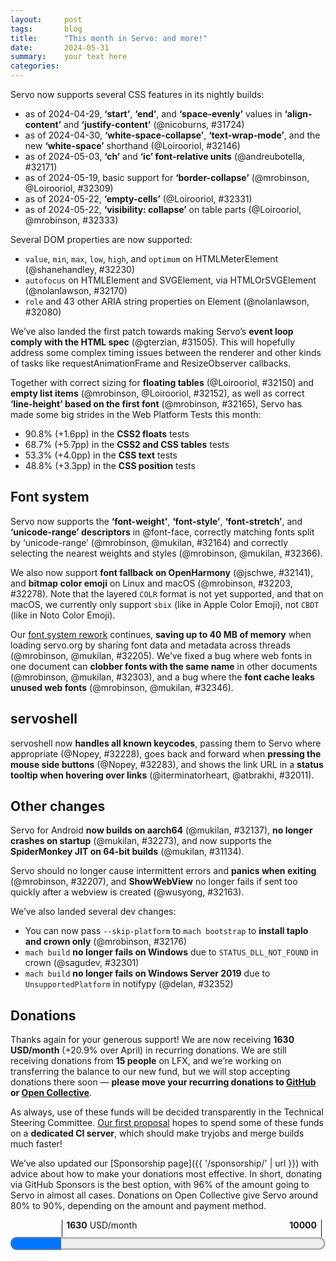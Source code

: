 ```yaml
---
layout:     post
tags:       blog
title:      "This month in Servo: and more!"
date:       2024-05-31
summary:    your text here
categories:
---
```


Servo now supports several CSS features in its nightly builds:

- as of 2024-04-29, **‘start’**, **‘end’**, and **‘space-evenly’** values in **‘align-content’** and **‘justify-content’** (@nicoburns, #31724)
- as of 2024-04-30, **‘white-space-collapse’**, **‘text-wrap-mode’**, and the new **‘white-space’** shorthand (@Loirooriol, #32146)
- as of 2024-05-03, **‘ch’** and **‘ic’ font-relative units** (@andreubotella, #32171)
- as of 2024-05-19, basic support for **‘border-collapse’** (@mrobinson, @Loirooriol, #32309)
- as of 2024-05-22, **‘empty-cells’** (@Loirooriol, #32331)
- as of 2024-05-22, **‘visibility: collapse’** on table parts (@Loirooriol, @mrobinson, #32333)

Several DOM properties are now supported:

- `value`, `min`, `max`, `low`, `high`, and `optimum` on HTMLMeterElement (@shanehandley, #32230)
- `autofocus` on HTMLElement and SVGElement, via HTMLOrSVGElement (@nolanlawson, #32170)
- `role` and 43 other ARIA string properties on Element (@nolanlawson, #32080)

We’ve also landed the first patch towards making Servo’s **event loop comply with the HTML spec** (@gterzian, #31505).
This will hopefully address some complex timing issues between the renderer and other kinds of tasks like requestAnimationFrame and ResizeObserver callbacks.

Together with correct sizing for **floating tables** (@Loirooriol, #32150) and **empty list items** (@mrobinson, @Loirooriol, #32152), as well as correct **‘line-height’ based on the first font** (@mrobinson, #32165), Servo has made some big strides in the Web Platform Tests this month:

- 90.8% (+1.6pp) in the **CSS2 floats** tests
- 68.7% (+5.7pp) in the **CSS2 and CSS tables** tests
- 53.3% (+4.0pp) in the **CSS text** tests
- 48.8% (+3.3pp) in the **CSS position** tests

## Font system

Servo now supports the **‘font-weight’**, **‘font-style’**, **‘font-stretch’**, and **‘unicode-range’ descriptors** in @font-face, correctly matching fonts split by ‘unicode-range’ (@mrobinson, @mukilan, #32164) and correctly selecting the nearest weights and styles (@mrobinson, @mukilan, #32366).

We also now support **font fallback on OpenHarmony** (@jschwe, #32141), and **bitmap color emoji** on Linux and macOS (@mrobinson, #32203, #32278).
Note that the layered `COLR` format is not yet supported, and that on macOS, we currently only support `sbix` (like in Apple Color Emoji), not `CBDT` (like in Noto Color Emoji).

Our [font system rework](https://github.com/servo/servo/issues/32033) continues, **saving up to 40 MB of memory** when loading servo.org by sharing font data and metadata across threads (@mrobinson, @mukilan, #32205).
We’ve fixed a bug where web fonts in one document can **clobber fonts with the same name** in other documents (@mrobinson, @mukilan, #32303), and a bug where the **font cache leaks unused web fonts** (@mrobinson, @mukilan, #32346).

## servoshell

servoshell now **handles all known keycodes**, passing them to Servo where appropriate (@Nopey, #32228), goes back and forward when **pressing the mouse side buttons** (@Nopey, #32283), and shows the link URL in a **status tooltip when hovering over links** (@iterminatorheart, @atbrakhi, #32011).

## Other changes

Servo for Android **now builds on aarch64** (@mukilan, #32137), **no longer crashes on startup** (@mukilan, #32273), and now supports the **SpiderMonkey JIT on 64-bit builds** (@mukilan, #31134).

Servo should no longer cause intermittent errors and **panics when exiting** (@mrobinson, #32207), and **ShowWebView** no longer fails if sent too quickly after a webview is created (@wusyong, #32163).

We’ve also landed several dev changes:

- You can now pass `--skip-platform` to `mach bootstrap` to **install taplo and crown only** (@mrobinson, #32176)
- `mach build` **no longer fails on Windows** due to `STATUS_DLL_NOT_FOUND` in crown (@sagudev, #32301)
- `mach build` **no longer fails on Windows Server 2019** due to `UnsupportedPlatform` in notifypy (@delan, #32352)

## Donations

Thanks again for your generous support!
We are now receiving **1630 USD/month** (+20.9% over April) in recurring donations.
We are still receiving donations from **15 people** on LFX, and we’re working on transferring the balance to our new fund, but we will stop accepting donations there soon — **please move your recurring donations to [GitHub](https://github.com/sponsors/servo) or [Open Collective](https://opencollective.com/servo)**.

As always, use of these funds will be decided transparently in the Technical Steering Committee.
[Our first proposal](https://github.com/servo/project/issues/88#issuecomment-2134485100) hopes to spend some of these funds on a **dedicated CI server**, which should make tryjobs and merge builds much faster!

We’ve also updated our [Sponsorship page]({{ '/sponsorship/' | url }}) with advice about how to make your donations most effective.
In short, donating via GitHub Sponsors is the best option, with 96% of the amount going to Servo in almost all cases.
Donations on Open Collective give Servo around 80% to 90%, depending on the amount and payment method.

<figure class="_fig" style="width: 100%; margin: 1em 0;"><div class="_flex" style="height: calc(1lh + 3em); flex-flow: column nowrap; text-align: left;">
    <div style="position: relative; text-align: right;">
        <div style="position: absolute; margin-left: calc(100% * 1630 / 10000); padding-left: 0.5em;"><strong>1630</strong> USD/month</div>
        <div style="position: absolute; margin-left: calc(100% * 1630 / 10000); height: calc(1lh + 1.5em); border-left: 1px solid;"></div>
        <div style="position: absolute; margin-left: calc(100% - 0.5em); height: calc(1lh + 1.5em); border-left: 1px solid;"></div>
        <div style="padding-right: 1em;"><strong>10000</strong><!-- USD/month --></div>
    </div>
    <progress value="1630" max="10000" style="transform: scale(3); transform-origin: top left; width: calc(100% / 3);"></progress>
</div></figure>

<!--
- donations 1630/month
  - open collective 10+5+10+5+5+5+1000+5+5+10+5+5+3+5+5+25+1+20+5+5+10+5+10+25+5+5 = 1199/month
  - github page 3 5+5+5+50+100+5+1+15+1+5+5+5+5+1+5+5+1+1+5+5+5+5+1+5+5+5+5+5+5+10+3 = 284/month
  - lfx (15) 10+5+10+10+5+10+10+10+25+5+12+5+10+10+10 = 147/month

fromDate = "2024-04-23";
toDate = "2024-05-26";
>>> top deltas (servo, pp):
csstable (5.7pp to 68.7%)
csstext (4.0pp to 53.3%)
csspos (3.3pp to 48.8%)
floats (1.6pp to 90.8%)
css (1.0pp to 65.7%)
cssflex (0.8pp to 54.6%)
all (0.6pp to 57.3%)
css2 (0.4pp to 79.0%)
linebox (0.2pp to 93.8%)
margin-padding-clear (0.1pp to 96.7%)
abspos (0.0pp to 91.0%)
box-display (0.0pp to 84.4%)
floats-clear (0.0pp to 91.4%)
normal-flow (0.0pp to 94.0%)
positioning (0.0pp to 90.1%)
cssom (0.0pp to 65.4%)

- ai policy
- DONE donations
  - DONE lfx
  - DONE runners proposal?
- DONE wpt
- api support
  - SKIP (legacy only) CSSOM shorthands 32149
  - DONE aria string reflection on element 32080
  - DONE idl reflection for autofocus 32170
  - DONE ‘ch’ and ‘ic’ units 32171
  - DONE AbortController/AbortSignal 31361
- dom
  - DONE the start of a large effort to bring Servo's event loop closer to the HTML event loop specification 31505
  - improve parsing of floating point numbers in some DOM APIs 32272
  - DONE `<meter>` elements now support more DOM APIs 32230
- DONE layout
  - DONE correct sizing for floating tables 32150
  - DONE ‘start’, ‘end’, ‘space-evenly’ 31724
  - DONE correct sizing for empty list items 32152
  - DONE ‘white-space’ shorthand 32146
  - DONE naive border collapse implementation for tables 32309
  - DONE implement `visibility: collapse` on table parts 32333
  - DONE implement `empty-cells` for tables parts 32331
- webgpu
  - a thread is now used to poll devices 32266
  - webgpu: Use safe callbacks & try_recv_timeout 32008
  - webgpu: Move errorscopes to WGPU thread 32304
- upgrades
  - SKIP (already in last month’s update) stylo 32128
  - SKIP (not really a stylo upgrade) stylo html5ever xml5ever 32145
  - wgpu 31995, wgpu 0.20 32173
  - servoshell - egui, etc 31278
- DONE fonts
  - DONE ‘weight’, ‘style’, ‘stretch’, ‘unicode-range’, plus composite fonts 32164
  - DONE sbix color emoji (apple bitmap) 32203
  - DONE Support bitmap fonts support (color emojis) for FreeType platforms 32278
  - DONE add support for the full CSS font matching algorithm 32366
  - DONE font fallback on openharmony 32141
  - DONE improve line-height correctness when font fallback happens 32165
  - DONE font data
    - DONE fonts are no longer duplicated per layout thread (cross-thread FontContext) 32303
    - DONE removing stylesheets now deactivates the web fonts they included 32346
    - DONE shared fontcontext saving 40 megs of memory 32205
  - SKIP windows font loading 32115
- DONE embedding
  - DONE sync constellation and compositor 32163
- DONE reliability
  - DONE compositor shutdown 32207
- SKIP au
  - SKIP Au is used in HoistedSharedFragment 32288
- DONE dev changes
  - DONE android aarch64 32137
  - DONE android uses jemalloc again 32273
  - DONE android aarch64 JIT reenabled 32284
  - DONE mach bootstrap --skip-platform 32176
  - DONE windows build issue 32301
  - SKIP sccache re-enabled for CI builds 32330
  - SKIP fixed a bug in `./mach bootstrap --skip-platform` 32341
  - DONE fixed an issue that made the Servo build crash on Windows Server 2019 32352
- DONE servoshell
  - DONE cursor: None is now supported and winit key support expanded in servoshell 32228
  - DONE The back and forward mouse buttons now work properly 32283
  - DONE status tooltips added 32011
- conferences
  - rakhi talk (x2?)
    - RustNL 7-9 may
  - gregory gosim https://www.youtube.com/watch?v=EA_1jxzR85M

>>> 2024-04-24T06:11:08Z
    22729446270c4a748f3020ccf09570a1412e2df9	https://github.com/servo/servo/pull/32139	build(deps): bump freetype from 0.7.1 to 0.7.2 (#32139)
    2781728e90ef6301974874b49ba066ca97c05fec	https://github.com/servo/servo/pull/32140	build(deps): bump rustix from 0.38.33 to 0.38.34 (#32140)
    925d9420364c62c5781dd77bef35546bba536abe	https://github.com/servo/servo/pull/32138	build(deps): bump winapi-util from 0.1.6 to 0.1.7 (#32138)
+   3b1bbc1aaf194c6344de24949bf09108de997e06	https://github.com/servo/servo/pull/32137	android: add CI build for aarch64 (#32137)
+   de47dfe5c106984efb996fe0989d59180187624f	https://github.com/servo/servo/pull/32115	fonts: Merge multiple methods into `PlatformFont::descriptor()` (#32115)
>>> 2024-04-25T06:11:34Z
    1440406e91684771bb810ead6ac5ae710f55f3ea	https://github.com/servo/servo/pull/32129	script: Prevent "scroll to fragment" from scrolling offscreen (#32129)
    bef6c295aadc7e9ea80ad9268642686fb37c26ee	https://github.com/servo/servo/pull/32142	Stop publishing the Rust book in mach doc and doc.servo.org (#32142)
>>> 2024-04-26T06:09:50Z
    81c4f2ae7a0b605befae652c0feeea03caba6292	https://github.com/servo/servo/pull/32144	build(deps): bump winapi-util from 0.1.7 to 0.1.8 (#32144)
+   401e49010f4851e5a8b14a72741b287945824e3e	https://github.com/servo/servo/pull/32128	Upgrade Stylo to 2024-04-16 (#32128)
>>> 2024-04-27T06:09:56Z
    66563ed0273c05ab9d687c883649521d14d610e8	https://github.com/servo/servo/pull/32159	build(deps): bump parking_lot from 0.12.1 to 0.12.2 (#32159)
    f8ffa2e8d1cc1149726d90a264334f0992fb6f78	https://github.com/servo/servo/pull/32158	build(deps): bump flate2 from 1.0.28 to 1.0.29 (#32158)
    a8d0bdb3231178f844f713b03d25cf1b91426478	https://github.com/servo/servo/pull/32157	build(deps): bump parking_lot_core from 0.9.9 to 0.9.10 (#32157)
    e6cb2242b666237b2fe6ae1749eca63c8b701ac2	https://github.com/servo/servo/pull/32155	build(deps): bump rustls from 0.21.11 to 0.21.12 (#32155)
    8647b9fb0b85f7b8f86507c74d3af0254b999025	https://github.com/servo/servo/pull/32156	build(deps): bump lock_api from 0.4.11 to 0.4.12 (#32156)
+  fdb6fb7920f6122a0830f248ba46baf7fccaac4e	https://github.com/servo/servo/pull/32149	Let legacy layout serialize shorthands in getComputedStyle (#32149)
  1a0565bbecd956456380b738965c20eb34677697	https://github.com/servo/servo/pull/32151	Cleanup obsolete expectations for /css/css-values/round-function.html (#32151)
+ a14ee03de39ecd963ec88d81b0cba99d72eabff1	https://github.com/servo/servo/pull/32150	Implement special table sizing for floats (#32150)
+  18a4c7503a388519e7f9bc229337f433ff6b7a53	https://github.com/servo/servo/pull/32145	Bump Stylo to servo/stylo#34 and upgrade html5ever and xml5ever (#32145)
+  4af413cd04a962eb46e60005a1958622629e4a4f	https://github.com/servo/servo/pull/31995	webgpu: Update wgpu to 0.19 (#31995)
>>> 2024-04-28T06:05:40Z
+  02b3dd0b6127e213dbbc866c97336e23f4c999c5	https://github.com/servo/servo/pull/32080	feat: implement ARIA string reflection on Element (#32080)
>>> 2024-04-29T06:09:38Z
+  1d6be62454cee22e40516c040663246bbf39d063	https://github.com/servo/servo/pull/31724	layout2020 (flexbox): Implement `start`, `end`, and `space-evenly` content alignment (#31724)
>>> 2024-04-30T06:11:45Z
    4715f64f6bc764e912c092f6b5a0c4a040239742	https://github.com/servo/servo/pull/32182	build(deps): bump glib from 0.19.4 to 0.19.5 (#32182)
+  4732da347795c7a9e009a5125c20c1f5c3215209	https://github.com/servo/servo/pull/32164	fonts: Add support for more @font-face features (#32164)
    628e33bfa95b286e1b8b974e426ffdad7850097e	https://github.com/servo/servo/pull/32183	build(deps): bump gobject-sys from 0.19.0 to 0.19.5 (#32183)
    047609fcae5fdac44d9a9d6fc1308452a2ac4d7e	https://github.com/servo/servo/pull/32180	build(deps): bump gilrs from 0.10.6 to 0.10.7 (#32180)
    039c4b8c5c7143286e8a7124e9b4a1cc91e1e641	https://github.com/servo/servo/pull/32181	build(deps): bump unicode-width from 0.1.11 to 0.1.12 (#32181)
    8a321c7f36e8666d1059dd52d020984d04ae8073	https://github.com/servo/servo/pull/32179	build(deps): bump flate2 from 1.0.29 to 1.0.30 (#32179)
+  f68a2e7743bffef524f1fb6cade9a43f25fc7789	https://github.com/servo/servo/pull/32152	layout: Ensure empty list items are at least as tall as outside markers (#32152)
  adcaf2e881fc22bde15bbf37fd970ad1ab57c28c	https://github.com/servo/servo/pull/32177	url: Only truncate data URLs for `Debug` (#32177)
+  4a12c0630927be1ffdedd8f1329081a09337aa1e	https://github.com/servo/servo/pull/32176	bootstrap: Add a `--skip-platform` option (#32176)
+  3014e201ab9d7f189a496a4c3c97467e85779f83	https://github.com/servo/servo/pull/32170	script: implement autofocus IDL reflection (#32170)
+  6ca3bb440ea23480a3825cefa7a85a429d793a94	https://github.com/servo/servo/pull/31840	Run platform_bootstrap first (#31840)
  fe6e1cfb296ac4d850163ee1f68a5c600eb0b6ab	https://github.com/servo/servo/pull/32160	Android: load url from Intent, plus fixed some warnings (#32160)
  5a4c81f841136ecb74d521c14925ee0354f10543	https://github.com/servo/servo/pull/32131	Fixe some clippy warnings (#32131)
+  d490fdf83c84871ecf92f6ba9ca4216e41e0a977	https://github.com/servo/servo/pull/32146	Turn white-space into a shorthand (#32146)
  a1f8c19355f7e0e673511c24feeae60d47f19c1c	https://github.com/servo/servo/pull/32174	Fix flip_rect calculation (#32174)
+  74897c38512793455f4c1622e2b454b274aa8cec	https://github.com/servo/servo/pull/32163	Update WebView variants of ConstellationMsg  (#32163)
>>> 2024-05-01T06:06:46Z
  bccbc87db7b986cae31c8f14f0a130336f8417b2	https://github.com/servo/servo/pull/32192	Remove unused import (#32192)
    b30fb90b8e4d9e424452a1d9980288a675bd0ff9	https://github.com/servo/servo/pull/32198	build(deps): bump cc from 1.0.95 to 1.0.96 (#32198)
    f6b1182f882efc4d9c875bdeefde9a948907134e	https://github.com/servo/servo/pull/32197	build(deps): bump glib-sys from 0.19.0 to 0.19.5 (#32197)
    8a8926225adb958be329e8c48f115e7abffb07d8	https://github.com/servo/servo/pull/32196	build(deps): bump libc from 0.2.153 to 0.2.154 (#32196)
    52d46431fc779da18b5d04a6c28b57aabc7bfaad	https://github.com/servo/servo/pull/32195	build(deps): bump serde from 1.0.198 to 1.0.199 (#32195)
    9d4a173b66e56d013786531d6b2bd85b4f55b9be	https://github.com/servo/servo/pull/32194	build(deps): bump glib-macros from 0.19.4 to 0.19.5 (#32194)
  f6dc09c1c680632907465c671916674d1d4a6844	https://github.com/servo/servo/pull/32188	Disable `/fetch/api/crashtests/huge-fetch.any.js` (#32188)
+  b6748db69d1eb94cf36d5eaa7271a6291a11f1c1	https://github.com/servo/servo/pull/32008	webgpu: Use safe callbacks & try_recv_timeout (#32008)
    1e186e92515afa694996f53d19f5a614642d2cec	https://github.com/servo/servo/pull/32187	build(deps): bump gio-sys from 0.19.0 to 0.19.5 (#32187)
    35a8e793f3f19b047ce8f904cdba6974b263c304	https://github.com/servo/servo/pull/32186	build(deps): bump socket2 from 0.5.6 to 0.5.7 (#32186)
    14221ed82298a99924685a57bd96cb5eb0920060	https://github.com/servo/servo/pull/32178	build(deps): bump data-encoding from 2.5.0 to 2.6.0 (#32178)
    7d39b9d933741f1db0b3e9acace8d0c299a9c314	https://github.com/servo/servo/pull/32185	build(deps): bump fastrand from 2.0.2 to 2.1.0 (#32185)
>>> 2024-05-02T06:09:16Z
+  0df79b939a642027325c2e050f07eefcf569d87d	https://github.com/servo/servo/pull/32207	compositor: Do not handle embedder events during or after shutdown (#32207)
    50c2e1834717a264a860dd870d0aeb5dedde5ff4	https://github.com/servo/servo/pull/32211	build(deps): bump x11rb from 0.13.0 to 0.13.1 (#32211)
    4cfbc515c70d8af3248310965978eb38f9b89f22	https://github.com/servo/servo/pull/32210	build(deps): bump serde from 1.0.199 to 1.0.200 (#32210)
    32c9f443774d39b528e1bb9e114439bc167c03ea	https://github.com/servo/servo/pull/32209	build(deps): bump x11rb-protocol from 0.13.0 to 0.13.1 (#32209)
  814bf5b6e8cd4600ce4bf8e9ee726da9aa89372e	https://github.com/servo/servo/pull/32208	mach: Upgrade boto3 and remove Python < 3.10 dependencies (#32208)
	eb7484de5ea71be0d9c24eeddad82f5744d7ce25	https://github.com/servo/servo/pull/32200	Update web-platform-tests to revision b'86de4ffa4e439098e05f05de7d8cae1c24ff84fb' (#32200)
  6065abcb6bfcc28ad1995349b6f16f6752d0f051	https://github.com/servo/servo/pull/32204	script: Include layout when collecting memory reports (#32204)
>>> 2024-05-03T06:07:21Z
	160c7c0b0f061afa1277fa56cdd1d898379a8223	https://github.com/servo/servo/pull/32215	Fix some clippy warnings in `components/gfx` and `components/script` (#32215)
+  ca064eaa518f407988751ce51834eff3d65b681c	https://github.com/servo/servo/pull/32141	Add font-fallback on OpenHarmony and fix several compilation issues (#32141)
+  9acf2182cd440d4080bb0eb2a2fbc7238d71e953	https://github.com/servo/servo/pull/31278	servoshell: Upgrade `egui` and many other dependencies (#31278)
+  556bfb7dff48f64e9e02872dba29fbdabc8c6ad0	https://github.com/servo/servo/pull/32205	fonts: Make `FontContext` thread-safe and share it per-Layout (#32205)
+  8ec5344f70dd1d556cacd72d778924048b0b1154	https://github.com/servo/servo/pull/32171	feat: Support font-relative `ch` and `ic` units (#32171)
+  928214518cc2ed44112295c7aae675fc29f5a50b	https://github.com/servo/servo/pull/32203	fonts: Use `FontInstanceFlags::EMBEDDED_BITMAPS` for color fonts on MacOS (#32203)
	60613e77c589d736e6ccabc425eab332c44410fb	https://github.com/servo/servo/pull/32214	Update web-platform-tests to revision b'9b5719f9756aba6e4aa3c855db9cc54648df815f' (#32214)
>>> 2024-05-04T06:05:36Z
  d297eb1f067b02d15479928b2f786663bc5b9ca6	https://github.com/servo/servo/pull/32224	Cargo.toml cleanup (#32224)
  1c9120c293cc16c11637feb6003117d4093642b5	https://github.com/servo/servo/pull/32206	fonts: Add `MallocSizeOf` implementation for `FontContext` (#32206)
>>> 2024-05-05T06:07:41Z
  ff3cd1494ea5c333d8f53450ccd50fe3a287e2a1	https://github.com/servo/servo/pull/32225	android: Remove outdated `#[allow(bare_trait_objects)]` (#32225)
+  7fce850cffb72a6fbcf763a40164a9b35b7fa833	https://github.com/servo/servo/pull/31361	script: implement AbortController (#31361)
383607d01e97076283752c880ca6ac7cc6dfa2db	https://github.com/servo/servo/pull/32220	Do not use crown when building docs (#32220)
>>> 2024-05-06T06:07:37Z
>>> 2024-05-07T06:09:38Z
	45f2433d7695231d509fc2b316c390d6d7e0e6f7	https://github.com/servo/servo/pull/32232	Update web-platform-tests to revision b'536297144c737f84096d1f448e790de0fb654956' (#32232)
>>> 2024-05-08T06:04:57Z
6a2e4a61f7272b02bcc93b05521e50b359357892	https://github.com/servo/servo/pull/32227	Devtools device description: improve how Servo is advertised in Firefox's about:debugging (fixes #27528) (#32227)
    ec3b3c006c6dbd870edfaa2ed48c393fecabfc3f	https://github.com/servo/servo/pull/32253	build(deps): bump anyhow from 1.0.82 to 1.0.83 (#32253)
    66dc62a08d1e196036fd3a3020230a590f6254a6	https://github.com/servo/servo/pull/32252	build(deps): bump thiserror from 1.0.59 to 1.0.60 (#32252)
    db82efa6201be2289bbdf3cd42b3c02bce1e9076	https://github.com/servo/servo/pull/32251	build(deps): bump syn from 2.0.60 to 2.0.61 (#32251)
    162f142fadf2363eaf705d7b8c28bae0d56089e8	https://github.com/servo/servo/pull/32250	build(deps): bump zerocopy from 0.7.33 to 0.7.34 (#32250)
    d2153f46d76d08ee59efb54dd89d9990e955845d	https://github.com/servo/servo/pull/32245	build(deps): bump rustversion from 1.0.15 to 1.0.16 (#32245)
    832d024a9400f4dfa7bdea50a26e454102e1751a	https://github.com/servo/servo/pull/32249	build(deps): bump ryu from 1.0.17 to 1.0.18 (#32249)
    c6597977ffa1520859fe5b8b9573e6908e8c0d5d	https://github.com/servo/servo/pull/32248	build(deps): bump proc-macro2 from 1.0.81 to 1.0.82 (#32248)
    0266094bf951e7dd3fbdb22652a7d16d3318d2ba	https://github.com/servo/servo/pull/32247	build(deps): bump semver from 1.0.22 to 1.0.23 (#32247)
    79b7f53340bb631f8b5c420a11fa18c6c23a2176	https://github.com/servo/servo/pull/32246	build(deps): bump paste from 1.0.14 to 1.0.15 (#32246)
    d5fb4dd0ce93ca04d0804012fcfe1b0b147e5b26	https://github.com/servo/servo/pull/32244	build(deps): bump rustc-demangle from 0.1.23 to 0.1.24 (#32244)
    b7b7799a90623d0bbd766e4d997dcbd5fc901161	https://github.com/servo/servo/pull/32237	build(deps): bump autocfg from 1.2.0 to 1.3.0 (#32237)
    8f30af4221e9bc02f054781023b07f4cc1cee2b8	https://github.com/servo/servo/pull/32234	build(deps): bump zerocopy from 0.7.32 to 0.7.33 (#32234)
    74b15bda84928808762af5519d0b60dc08883343	https://github.com/servo/servo/pull/32235	build(deps): bump getrandom from 0.2.14 to 0.2.15 (#32235)
    1324951e1e9d124d6c3ee6f837f024ccf15ba5db	https://github.com/servo/servo/pull/32236	build(deps): bump num-traits from 0.2.18 to 0.2.19 (#32236)
    46152401aacae6e231d1b4cbe220de4ce261891a	https://github.com/servo/servo/pull/32238	build(deps): bump cc from 1.0.96 to 1.0.97 (#32238)
    3921f32db8dab8bfcddcfcdaba8344443ec6678a	https://github.com/servo/servo/pull/32239	build(deps): bump tokio-util from 0.7.10 to 0.7.11 (#32239)
+   8bc49299c89b15b065d1aa7df00416e8e56b2c49	https://github.com/servo/servo/pull/32243	Revert "script: implement AbortController (#31361)" (#32243)
>>> 2024-05-09T06:08:11Z
    16803bc0f8c0566287f2810e016f337b23df4529	https://github.com/servo/servo/pull/32261	build(deps): bump serde from 1.0.200 to 1.0.201 (#32261)
    eec9c4af10dc3fa598fbb7904f3bc7dee63fef65	https://github.com/servo/servo/pull/32259	build(deps): bump prettyplease from 0.2.19 to 0.2.20 (#32259)
    6aaabe4143adf433f6c3dbdb4e3fcfdf561e4ce0	https://github.com/servo/servo/pull/32260	build(deps): bump num-rational from 0.4.1 to 0.4.2 (#32260)
    06f22fdd987aa261a6971ebe0f955d9b37f9dc56	https://github.com/servo/servo/pull/32258	build(deps): bump errno from 0.3.8 to 0.3.9 (#32258)
    8db471b9d7e84e9e03820977693065d7d7b57fad	https://github.com/servo/servo/pull/32257	build(deps): bump serde_json from 1.0.116 to 1.0.117 (#32257)
    168d43f24a18184afadc6aa8646537289c85860a	https://github.com/servo/servo/pull/32255	webgpu: Refactor webgpu crate (#32255)
+    c4f8599404e52da58e9e4e8f8aef3e7efa4996c9	https://github.com/servo/servo/pull/32173	webgpu: Update to wgpu 0.20 (#32173)
    5298ccb0eb9e05bc9d0ec71b7c1d5610b5164aca	https://github.com/servo/servo/pull/32242	Skip installing 'clang' if 'clang' binary already exists (#32242)
>>> 2024-05-10T06:09:54Z
    b5be89aebc636bfa4e670e3d6e78bc603f23ba8e	https://github.com/servo/servo/pull/32264	Update flake8 to work on python3.12 (#32264)
	aaf3d1bfd92970c33701d7200251a37074dcaed5	https://github.com/servo/servo/pull/32262	clippy: Fix vtable_address_comparisons error (#32262)
>>> 2024-05-11T06:05:05Z
    c2325cd7388a158543932451845b4e920dbc32ce	https://github.com/servo/servo/pull/32268	build(deps): bump ab_glyph from 0.2.25 to 0.2.26 (#32268)
    985aded8571abc282f688181f3d4fe34271bde9e	https://github.com/servo/servo/pull/32267	build(deps): bump glib from 0.19.5 to 0.19.6 (#32267)
>>> 2024-05-12T06:05:00Z
+   2904c32e05f90ee826968d04cfd837f614cd2541	https://github.com/servo/servo/pull/32230	Implement attributes for the `<meter>` element (#32230)
-------
>>> 2024-05-13T06:07:27Z
    3d4fd0e5507fc3b7b776fe4ad08d50335669b787	https://github.com/servo/servo/pull/32270	clippy: Fix last few warnings (#32270)
1f6d358cf9663b1254524d4cc929f0a778e8976c	https://github.com/servo/servo/pull/32271	Update web-platform-tests to revision b'8f48f40aab7f7f8a8118dc1a46972d070622be52' (#32271)
>>> 2024-05-14T06:10:16Z
    1cd30c4c7aceb2d39a140e5dadcb68593059ae97	https://github.com/servo/servo/pull/32281	build(deps): bump bytemuck from 1.15.0 to 1.16.0 (#32281)
    f2c9833244b5312204de9ec6b1ae65fc1dcc6f35	https://github.com/servo/servo/pull/32282	build(deps): bump ttf-parser from 0.21.0 to 0.21.1 (#32282)
    14be8b8534213821070e9acb90af61f7931eee02	https://github.com/servo/servo/pull/32279	build(deps): bump syn from 2.0.61 to 2.0.63 (#32279)
    f039226154f4a7416e2577b35e7516453e95a8af	https://github.com/servo/servo/pull/32280	build(deps): bump font-kit from 0.13.0 to 0.13.1 (#32280)
a483cb5144024cadda593bebcddad293dc927d97	https://github.com/servo/servo/pull/32276	Fix RefCell borrows (#32276)
+   c0494e2e832fed4aef447bb67403d37c3de6d003	https://github.com/servo/servo/pull/32228	servoshell: Support Cursor::None and all winit keys (#32228)
+   385f6f93bf3ff62af3a872aac2ab2fb43893975d	https://github.com/servo/servo/pull/32273	android: use `jemalloc` on Android (#32273)
+   1d66ea2b2795cb7afcac787be1014f28dc7ad029	https://github.com/servo/servo/pull/31505	script: Start rework to better match the specification HTML event loop (#31505)
+   77c50ad3565966861de35cb501100a1c25c505a4	https://github.com/servo/servo/pull/32165	layout: When line-height is not `Normal` use metrics of first font not fallback (#32165)
+   8eeb888010eadfe3def85b9e1006e88a7699deb9	https://github.com/servo/servo/pull/32272	fix: Implement additional logic in DOMString::set_best_representation_of_the_floating_point_number in order to correct some failing tests related to -0 values. (#32272)
>>> 2024-05-15T06:06:28Z
+   00f267e2893a6dbca2c54f9669e2c431b59ecd19	https://github.com/servo/servo/pull/32266	webgpu: Use WGPU poller thread for poll_all_devices (#32266)
+   bb5906eeec24ca5433bc45defbb80ac736225b1f	https://github.com/servo/servo/pull/32284	android: Enable JIT compilation on 64-bit Android. (#32284)
+   6c3cf812307e44c7b239f4d6530f8ec95f59b367	https://github.com/servo/servo/pull/32283	Make MouseButtons Forward & Back navigate (#32283)
>>> 2024-05-17T06:11:53Z
+   903c516fb5c5f32a23ad1839de0e310efe59de47	https://github.com/servo/servo/pull/32288	use au in HoistedSharedFragment (#32288)
    c89fb1f381635ab985101b49270544e3856fa7bb	https://github.com/servo/servo/pull/32294	build(deps): bump toml_datetime from 0.6.5 to 0.6.6 (#32294)
    735064a307767ab6ddbf700668990be9089b51ea	https://github.com/servo/servo/pull/32295	build(deps): bump smol_str from 0.2.1 to 0.2.2 (#32295)
    96d1894574b462848d4f6522b44b9d089b9aacee	https://github.com/servo/servo/pull/32299	Rename NavigationType to NavigationTimingType (#32299)
    7039cccbd960eb586696d2c877343661c7b98284	https://github.com/servo/servo/pull/32301	Set RUSTUP_WINDOWS_PATH_ADD_BIN in CI (#32301)
    575aa37ff33a9c39aa325f46d0dc69c46d5351fa	https://github.com/servo/servo/pull/32292	build(deps): bump svg_fmt from 0.4.2 to 0.4.3 (#32292)
    bcdce3aaacfdfca4475b1d7ab4f9d08b5e9f8a81	https://github.com/servo/servo/pull/32293	build(deps): bump serde_spanned from 0.6.5 to 0.6.6 (#32293)
    03360b86b70dd48d665d2d2702b0bf99c5cc3eab	https://github.com/servo/servo/pull/32291	build(deps): bump serde from 1.0.201 to 1.0.202 (#32291)
    724eef3d396abf2bd23b088fbbba5af3d3ba00a2	https://github.com/servo/servo/pull/32290	build(deps): bump darling from 0.20.8 to 0.20.9 (#32290)
    64cad45813062e1768f7d20575547d392b792161	https://github.com/servo/servo/pull/32289	build(deps): bump rustversion from 1.0.16 to 1.0.17 (#32289)
>>> 2024-05-18T06:06:00Z
    5cac27699748b680e9720b2d5097a60d25b886c9	https://github.com/servo/servo/pull/32305	build(deps): bump either from 1.11.0 to 1.12.0 (#32305)
    eade8f556629c2631071fd685cd3af637efa763e	https://github.com/servo/servo/pull/32307	build(deps): bump linux-raw-sys from 0.4.13 to 0.4.14 (#32307)
    a5409ad72f897f03b4b91863b153b1062f968f76	https://github.com/servo/servo/pull/32306	build(deps): bump syn from 2.0.63 to 2.0.64 (#32306)
    3398fc017b994fff113342baab47718a44a37752	https://github.com/servo/servo/pull/32296	Move non-gfx things out of `gfx_traits` and create a `base` crate (#32296)
+   1017533297889beca40be5f121629347963fbf27	https://github.com/servo/servo/pull/32278	fonts: Add color emoji support for FreeType (#32278)
    c9ab743c85b2f8ba079b129ee4e2204ae5fe82db	https://github.com/servo/servo/pull/32298	android: Trim whitespace around font filenames. (#32298)
>>> 2024-05-19T06:08:03Z
    8868c1372ba615bd5e74c3881d8a60f2f90062b1	https://github.com/servo/servo/pull/32311	clippy: Fix warnings in `components/gfx` (#32311)
+   0cd9c3f2c4433799189f9f283624343c1c24e900	https://github.com/servo/servo/pull/32309	tables: Add a naive implementation of `border-collapse` (#32309)
>>> 2024-05-20T06:09:53Z
    b44d064fae0d96b7564912a10187768f3f4203c4	https://github.com/servo/servo/pull/32313	Update web-platform-tests to revision b'cb53e377321267af4f5a1f05b3b851aab6fa8ede' (#32313)
>>> 2024-05-21T06:08:10Z
    f7affae95e2ff13589ac71aa543365ac8447ca61	https://github.com/servo/servo/pull/32323	build(deps): bump raw-window-handle from 0.6.0 to 0.6.2 (#32323)
    98e3ae52f4849df9be2a7fdc5deb6bb7b03ce4d7	https://github.com/servo/servo/pull/32328	build(deps): bump crc32fast from 1.4.0 to 1.4.2 (#32328)
    a913d6d046d9aa628d80674faecdbe4c8685d1c2	https://github.com/servo/servo/pull/32327	build(deps): bump miniz_oxide from 0.7.2 to 0.7.3 (#32327)
    8e914d6f38428b151f8234d545b0c2b467294e1a	https://github.com/servo/servo/pull/32321	build(deps): bump syn from 2.0.64 to 2.0.65 (#32321)
    2b61a35381d07c859c01cd46cceea7c4109deff7	https://github.com/servo/servo/pull/32326	build(deps): bump cc from 1.0.97 to 1.0.98 (#32326)
    e43d9f477a71381d6a215604564c7bfdb87b5ded	https://github.com/servo/servo/pull/32325	build(deps): bump proc-macro2 from 1.0.82 to 1.0.83 (#32325)
    c768c047d0b334cab37fc6880c867a5dcbf885fc	https://github.com/servo/servo/pull/32324	build(deps): bump anyhow from 1.0.83 to 1.0.86 (#32324)
    14f4a9cc55a35ca52d964f7eb6877daf84047715	https://github.com/servo/servo/pull/32322	build(deps): bump thiserror from 1.0.60 to 1.0.61 (#32322)
    ca331a35dfd2ca431ede339fc6d85b66bdeb3af7	https://github.com/servo/servo/pull/32320	build(deps): bump crossbeam-channel from 0.5.12 to 0.5.13 (#32320)
    7548a80ac790c5dc95a7848d1549f1b6a2f46e03	https://github.com/servo/servo/pull/32319	build(deps): bump libc from 0.2.154 to 0.2.155 (#32319)
+   be5b527ea34c8be1bfa53d4a4eaf2729e100db28	https://github.com/servo/servo/pull/32303	fonts: Store web fonts in the per-Layout `FontContext` (#32303)
    8d2d955bbb23826b75faf866e4dcccabb8d7f4e8	https://github.com/servo/servo/pull/32216	Upgrade jni to 0.21.1 (#32216)
    53c0726ef431d32c6f71a1a1eee23019782bd68b	https://github.com/servo/servo/pull/32316	script: Have `Document` own `Layout` (#32316)
    2af6fe0b30a275e5fd8a43eca4126d82639fbaa9	https://github.com/servo/servo/pull/32315	compositor: Move WebRender-ish messages and types to `webrender_traits` (#32315)
    c2076580f352f3c61f90969e03d78ada609935eb	https://github.com/servo/servo/pull/32314	Add unit test to EmbedderCoordinates (#32314)
>>> 2024-05-22T06:10:20Z
+   5d5ac4ec646d702efa4a0ae3e29a192512756cc9	https://github.com/servo/servo/pull/32333	Implement 'visibility: collapse' on table parts (#32333)
    add18db67ed7cf48433d13d8fa1f0b1d85c2c8a8	https://github.com/servo/servo/pull/32337	--- (#32337)
    9f245d3a238a8c79cfad492f101a5e675cd959e6	https://github.com/servo/servo/pull/32336	--- (#32336)
    c51c1f91cb7648179abf37de9d02ab9a3f2e1cbf	https://github.com/servo/servo/pull/32335	--- (#32335)
+   5b13604bd8dbbd26275243d2882761b158291647	https://github.com/servo/servo/pull/32331	Implement 'empty-cells' for layout 2020 (#32331)
+   9d57c0de7758eb609306b8f11d93cead6c148786	https://github.com/servo/servo/pull/32011	feat: add status tooltips (#32011)
    67e556e3becd73a547e09c1c1de8f4b3873d3648	https://github.com/servo/servo/pull/32318	fonts: Depend directly on `freetype-sys` (#32318)
+   1bcb4787d264f3d45b0fe9a3419dda999c32a2ae	https://github.com/servo/servo/pull/32330	ci: enable sccache for Rust compilation. (#32330)
>>> 2024-05-23T06:12:26Z
    6451b1a21b67a368bc2856cebfeafbc0295caf7d	https://github.com/servo/servo/pull/32348	--- (#32348)
+   794110ebe58ad72d809291e9feb3f2cc92819941	https://github.com/servo/servo/pull/32304	webgpu: Move errorscopes to WGPU thread (#32304)
    9f32809671c8c8e79d59c95194dcc466452299fc	https://github.com/servo/servo/pull/32332	fonts: Clean up messaging during web fonts loads (#32332)
+   d47c8ff2aeebe5854a7c8484a33d285268347fee	https://github.com/servo/servo/pull/32341	Fix mach bootstrap --skip-platform (#32341)
>>> 2024-05-24T06:10:57Z
    fc08bd1aa79e1211323d91681308456778d3abc9	https://github.com/servo/servo/pull/32363	build(deps): bump gstreamer-app-sys from 0.22.0 to 0.22.5 (#32363)
    61a616e98e86c34e897b864769914d584fb628e5	https://github.com/servo/servo/pull/32364	build(deps): bump gstreamer from 0.22.4 to 0.22.5 (#32364)
    400498bab97f29a112c77614dd5f6d46ce6ddf8a	https://github.com/servo/servo/pull/32361	build(deps): bump gstreamer-webrtc-sys from 0.22.0 to 0.22.5 (#32361)
    f4488f2a86fb929071228d6959bd62252fc70962	https://github.com/servo/servo/pull/32360	build(deps): bump glib-macros from 0.19.5 to 0.19.7 (#32360)
    c259389a16e8f3147b1e815fadaf0c5b9c8cc5fe	https://github.com/servo/servo/pull/32359	build(deps): bump gstreamer-sys from 0.22.2 to 0.22.5 (#32359)
    57e7816560e8966640e3e8825f32432b76c3182b	https://github.com/servo/servo/pull/32358	build(deps): bump gstreamer-audio-sys from 0.22.0 to 0.22.5 (#32358)
    6ea2beceabe143d2cbeba8b6f45c76d57a401884	https://github.com/servo/servo/pull/32357	build(deps): bump gstreamer-audio from 0.22.4 to 0.22.5 (#32357)
    8d178844e0edf2776e036570f1a6863229437c6b	https://github.com/servo/servo/pull/32356	build(deps): bump glib from 0.19.6 to 0.19.7 (#32356)
    342f1e3f6abd419095398c109ca80522b6762431	https://github.com/servo/servo/pull/32355	build(deps): bump gstreamer-player-sys from 0.22.0 to 0.22.5 (#32355)
+   ff166ea1e3086adb2b5019b31bf51c921e7f151b	https://github.com/servo/servo/pull/32352	mach: fix crash when sending notifications on Windows Server 2019 (#32352)
+   14286d913d5a88647fad2255f06bec0763914e55	https://github.com/servo/servo/pull/32346	fonts: Remove web fonts when their stylsheet is removed (#32346)
    a772ecf786bda74cd5202b9ca6fb2d487cc61b94	https://github.com/servo/servo/pull/32147	Uprade stylo to include servo/style#33 (#32147)
>>> 2024-05-25T06:12:14Z
    373481e4204df664cd4251b81aa25da2511ccf88	https://github.com/servo/servo/pull/32380	build(deps): bump bytemuck_derive from 1.6.0 to 1.6.1 (#32380)
    4c09b11274e15ddd529c20b2245dbc683d229137	https://github.com/servo/servo/pull/32379	build(deps): bump parking_lot from 0.12.2 to 0.12.3 (#32379)
    327ccc7f28ecb272390fb6c71a987362d280b5f7	https://github.com/servo/servo/pull/32369	build(deps): bump gstreamer-video from 0.22.4 to 0.22.5 (#32369)
    f97753df6d994ff468141081511b484a29728906	https://github.com/servo/servo/pull/32378	dependabot: Group all GStreamer dependencies together for upgrades (#32378)
    bc976cb0541f917fb7df48f09f4886bfc748ce32	https://github.com/servo/servo/pull/32368	build(deps): bump syn from 2.0.65 to 2.0.66 (#32368)
    fdd814ef7d02dde0b4baa7aa96b4a52354118ee0	https://github.com/servo/servo/pull/32374	build(deps): bump gstreamer-webrtc from 0.22.0 to 0.22.5 (#32374)
    85c1070889b48cbb1f3938a0458996eb2d1cae99	https://github.com/servo/servo/pull/32376	build(deps): bump gstreamer-base-sys from 0.22.0 to 0.22.5 (#32376)
    af82ac65dec1c6ac67b6ca598917e327e30fa782	https://github.com/servo/servo/pull/32375	build(deps): bump gstreamer-video-sys from 0.22.1 to 0.22.5 (#32375)
    891a4ffd8086edab7682fc916e9d1581f0492f2e	https://github.com/servo/servo/pull/32370	build(deps): bump gstreamer-sdp-sys from 0.22.0 to 0.22.5 (#32370)
    805ad72e04ab97486f637a54e1166735b870222d	https://github.com/servo/servo/pull/32371	build(deps): bump gstreamer-gl-sys from 0.22.0 to 0.22.5 (#32371)
    9690964f8fa9675b2d7a2fc9e25e81ad24e9ce5f	https://github.com/servo/servo/pull/32373	build(deps): bump gstreamer-gl-egl-sys from 0.22.0 to 0.22.5 (#32373)
    69cdfe92d7b13c83473be1d5f92d89fd275d0bb4	https://github.com/servo/servo/pull/32367	build(deps): bump libz-sys from 1.1.16 to 1.1.18 (#32367)
+   60a81a7032c36a3c702650e783b3c4797cd45222	https://github.com/servo/servo/pull/32366	fonts: Add support for the CSS font matching algorithm (#32366)
    45ef2c4abf5366644963f5b18763dce2d975bcc7	https://github.com/servo/servo/pull/32362	build(deps): bump gstreamer-gl-x11-sys from 0.22.0 to 0.22.5 (#32362)
    b1031d68c73544778bfc088db6242c7496b7eb57	https://github.com/servo/servo/pull/32339	Move webgl_channel into base crate (#32339)
>>> 2024-05-26T06:03:43Z
    a7bf099cb1694157e2085b9cc3d1e81dc687e2c7	https://github.com/servo/servo/pull/32381	Update web-platform-tests to revision b'f2cdcb7e9550e74d07ed6cf17bbcb9643aeedb99' (#32381)
    512e67f6d12d2a4de301866384dadc3860086749	https://github.com/servo/servo/pull/32372	build(deps): bump itertools from 0.12.1 to 0.13.0 (#32372)
>>> 2024-05-27T06:08:23Z
-->

<style>
    /* guaranteed minimum width for first paragraph after a float */
    ._floatmin {
        display: block;
        width: 13em;
        overflow: hidden;
    }
    ._none {
        display: none;
    }
    ._fig:not(#specificity) {
        width: 33em;
        max-width: 100%;
        margin: 1em auto;
    }
    ._fig > ._flex {
        display: flex;
    }
    ._fig._min {
        width: min-content;
    }
    ._fig table {
        text-align: initial;
    }
    ._fig figcaption._notes {
        text-align: left;
        width: max-content;
        max-width: 100%;
    }
    ._figl:not(#specificity),
    ._figr:not(#specificity) {
        margin: 0 1em 1em;
    }
    ._figl {
        float: left;
        max-width: 100%;
    }
    ._figr {
        float: right;
        max-width: 100%;
    }
    ._figl > figcaption,
    ._figr > figcaption,
    ._figl > iframe,
    ._figr > iframe,
    ._figl > video,
    ._figr > video,
    ._figl > a > img,
    ._figr > a > img {
        width: 21em;
        max-width: 100%;
    }
    ._runin {
        margin-bottom: 1em;
    }
    ._runin > p,
    ._runin > h2 {
        display: inline;
    }
    ._correction {
        max-width: 33em;
        margin: 1em auto;
        border-bottom: 1px solid;
        padding-bottom: 1em;
    }
    ._note {
        margin: 1em 1em;
        border-left: 1px solid;
        padding-left: 1em;
        opacity: 0.75;
    }
</style>
